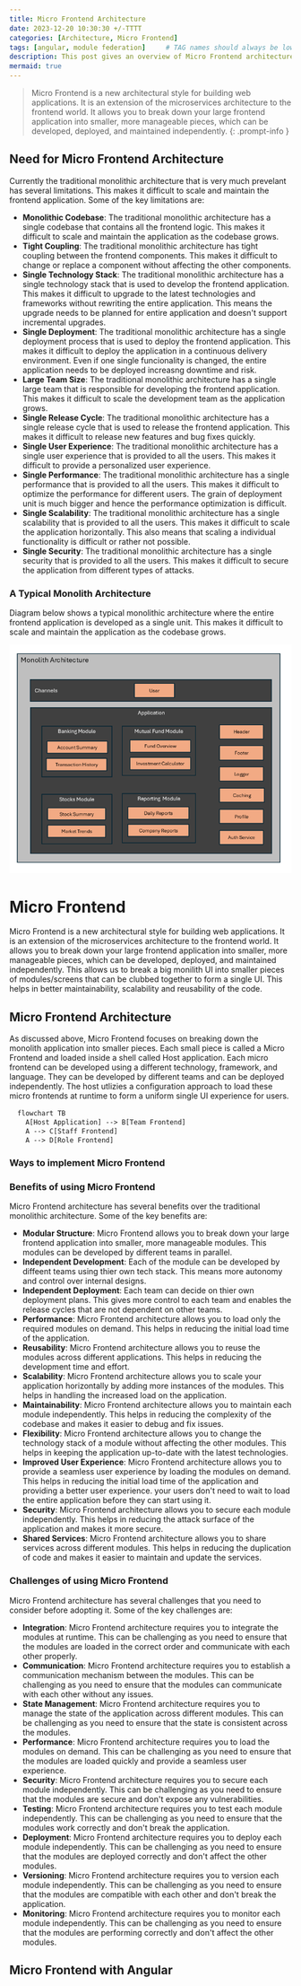 ```yaml
---
title: Micro Frontend Architecture
date: 2023-12-20 10:30:30 +/-TTTT
categories: [Architecture, Micro Frontend]
tags: [angular, module federation]     # TAG names should always be lowercase
description: This post gives an overview of Micro Frontend architecture, its benefits, challenges it tries to solve and implementation.
mermaid: true
---
```



 >Micro Frontend is a new architectural style for building web applications. It is an extension of the microservices architecture to the frontend world. It allows you to break down your large frontend application into smaller, more manageable pieces, which can be developed, deployed, and maintained independently.
 {: .prompt-info }

## Need for Micro Frontend Architecture
Currently the traditional monolithic architecture that is very much prevelant has several limitations. This makes it difficult to scale and maintain the frontend application. Some of the key limitations are:
 - **Monolithic Codebase**: The traditional monolithic architecture has a single codebase that contains all the frontend logic. This makes it difficult to scale and maintain the application as the codebase grows.
 - **Tight Coupling**: The traditional monolithic architecture has tight coupling between the frontend components. This makes it difficult to change or replace a component without affecting the other components.
 - **Single Technology Stack**: The traditional monolithic architecture has a single technology stack that is used to develop the frontend application. This makes it difficult to upgrade to the latest technologies and frameworks without rewriting the entire application. This means the upgrade needs to be planned for entire application and doesn't support incremental upgrades.
 - **Single Deployment**: The traditional monolithic architecture has a single deployment process that is used to deploy the frontend application. This makes it difficult to deploy the application in a continuous delivery environment. Even if one single funcionality is changed, the entire application needs to be deployed increasng downtime and risk.
 - **Large Team Size**: The traditional monolithic architecture has a single large team that is responsible for developing the frontend application. This makes it difficult to scale the development team as the application grows.
 - **Single Release Cycle**: The traditional monolithic architecture has a single release cycle that is used to release the frontend application. This makes it difficult to release new features and bug fixes quickly.
 - **Single User Experience**: The traditional monolithic architecture has a single user experience that is provided to all the users. This makes it difficult to provide a personalized user experience.
 - **Single Performance**: The traditional monolithic architecture has a single performance that is provided to all the users. This makes it difficult to optimize the performance for different users. The grain of deployment unit is much bigger and hence the performance optimization is difficult.
 - **Single Scalability**: The traditional monolithic architecture has a single scalability that is provided to all the users. This makes it difficult to scale the application horizontally. This also means that scaling a individual functionality is difficult or rather not possible.
 - **Single Security**: The traditional monolithic architecture has a single security that is provided to all the users. This makes it difficult to secure the application from different types of attacks.

### A Typical Monolith Architecture
Diagram below shows a typical monolithic architecture where the entire frontend application is developed as a single unit. This makes it difficult to scale and maintain the application as the codebase grows.

![Monolith Architecture](/assets/images/posts/2023-12-20/monolitharch.png)

# Micro Frontend
Micro Frontend is a new architectural style for building web applications. It is an extension of the microservices architecture to the frontend world. It allows you to break down your large frontend application into smaller, more manageable pieces, which can be developed, deployed, and maintained independently.
This allows us to break a big monilith UI into smaller pieces of modules/screens that can be clubbed together to form a single UI. This helps in better maintainability, scalability and reusability of the code.

## Micro Frontend Architecture
As discussed above, Micro Frontend focuses on breaking down the monolith application into smaller pieces. Each small piece is called a Micro Frontend and loaded inside a shell called Host application.
Each micro frontend can be developed using a different technology, framework, and language. They can be developed by different teams and can be deployed independently. The host utlizies a configuration approach to load these micro frontends at runtime to form a uniform single UI experience for users.

```mermaid
  flowchart TB
    A[Host Application] --> B[Team Frontend]
    A --> C[Staff Frontend]
    A --> D[Role Frontend]
```

### Ways to implement Micro Frontend

### Benefits of using Micro Frontend
Micro Frontend architecture has several benefits over the traditional monolithic architecture. Some of the key benefits are:
 - **Modular Structure**: Micro Frontend allows you to break down your large frontend application into smaller, more manageable modules. This modules can be developed by different teams in parallel.
 - **Independent Development**: Each of the module can be developed by diffeent teams using thier own tech stack. This means more autonomy and control over internal designs.
 - **Independent Deployment**: Each team can decide on thier own deployment plans. This gives more control to each team and enables the release cycles that are not dependent on other teams.
 - **Performance**: Micro Frontend architecture allows you to load only the required modules on demand. This helps in reducing the initial load time of the application.
 - **Reusability**: Micro Frontend architecture allows you to reuse the modules across different applications. This helps in reducing the development time and effort.
 - **Scalability**: Micro Frontend architecture allows you to scale your application horizontally by adding more instances of the modules. This helps in handling the increased load on the application.
 - **Maintainability**: Micro Frontend architecture allows you to maintain each module independently. This helps in reducing the complexity of the codebase and makes it easier to debug and fix issues.
 - **Flexibility**: Micro Frontend architecture allows you to change the technology stack of a module without affecting the other modules. This helps in keeping the application up-to-date with the latest technologies.
 - **Improved User Experience**: Micro Frontend architecture allows you to provide a seamless user experience by loading the modules on demand. This helps in reducing the initial load time of the application and providing a better user experience. your users don't need to wait to load the entire application before they can start using it.
 - **Security**: Micro Frontend architecture allows you to secure each module independently. This helps in reducing the attack surface of the application and makes it more secure.
 - **Shared Services**: Micro Frontend architecture allows you to share services across different modules. This helps in reducing the duplication of code and makes it easier to maintain and update the services.

### Challenges of using Micro Frontend
Micro Frontend architecture has several challenges that you need to consider before adopting it. Some of the key challenges are:
 - **Integration**: Micro Frontend architecture requires you to integrate the modules at runtime. This can be challenging as you need to ensure that the modules are loaded in the correct order and communicate with each other properly.
 - **Communication**: Micro Frontend architecture requires you to establish a communication mechanism between the modules. This can be challenging as you need to ensure that the modules can communicate with each other without any issues.
 - **State Management**: Micro Frontend architecture requires you to manage the state of the application across different modules. This can be challenging as you need to ensure that the state is consistent across the modules.
 - **Performance**: Micro Frontend architecture requires you to load the modules on demand. This can be challenging as you need to ensure that the modules are loaded quickly and provide a seamless user experience.
 - **Security**: Micro Frontend architecture requires you to secure each module independently. This can be challenging as you need to ensure that the modules are secure and don't expose any vulnerabilities.
 - **Testing**: Micro Frontend architecture requires you to test each module independently. This can be challenging as you need to ensure that the modules work correctly and don't break the application.
 - **Deployment**: Micro Frontend architecture requires you to deploy each module independently. This can be challenging as you need to ensure that the modules are deployed correctly and don't affect the other modules.
 - **Versioning**: Micro Frontend architecture requires you to version each module independently. This can be challenging as you need to ensure that the modules are compatible with each other and don't break the application.
 - **Monitoring**: Micro Frontend architecture requires you to monitor each module independently. This can be challenging as you need to ensure that the modules are performing correctly and don't affect the other modules.

## Micro Frontend with Angular
